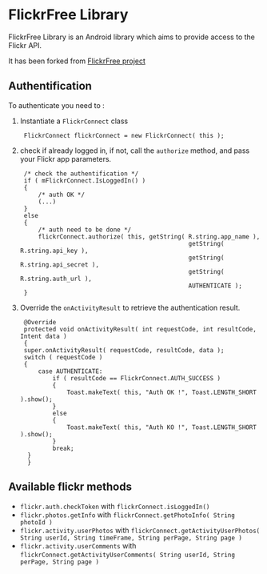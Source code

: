 FlickrFree Library
==================

FlickrFree Library is an Android library which aims to provide access to the Flickr API.

It has been forked from [FlickrFree project](http://code.google.com/p/flickrfree)


Authentification
----------------------

To authenticate you need to : 

1. Instantiate a `FlickrConnect` class

        FlickrConnect flickrConnect = new FlickrConnect( this );       

2. check if already logged in, if not, call the `authorize` method, and pass your Flickr app parameters. 

        /* check the authentification */
        if ( mFlickrConnect.IsLoggedIn() )
        {
            /* auth OK */
            (...)
        }
        else
        {
            /* auth need to be done */
            flickrConnect.authorize( this, getString( R.string.app_name ), 
                                                      getString( R.string.api_key ),
                                                      getString( R.string.api_secret ), 
                                                      getString( R.string.auth_url ), 
                                                      AUTHENTICATE ); 
        }
        

3. Override the `onActivityResult` to retrieve the authentication result.

        @Override
        protected void onActivityResult( int requestCode, int resultCode, Intent data )
        {
        super.onActivityResult( requestCode, resultCode, data );
        switch ( requestCode )
        {
            case AUTHENTICATE:
                if ( resultCode == FlickrConnect.AUTH_SUCCESS )
                {                    
                    Toast.makeText( this, "Auth OK !", Toast.LENGTH_SHORT ).show();
                }
                else
                {
                    Toast.makeText( this, "Auth KO !", Toast.LENGTH_SHORT ).show();
                }
                break;
         }
         }

Available flickr methods
---------------------------

* `flickr.auth.checkToken` with `flickrConnect.isLoggedIn()`
* `flickr.photos.getInfo` with `flickrConnect.getPhotoInfo( String photoId )`
* `flickr.activity.userPhotos` with `flickrConnect.getActivityUserPhotos( String userId, String timeFrame, String perPage, String page )`
* `flickr.activity.userComments` with `flickrConnect.getActivityUserComments( String userId, String perPage, String page )`
